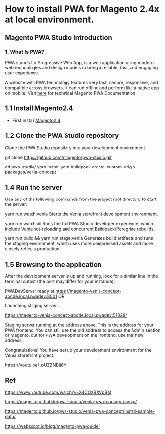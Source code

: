 # How to install PWA for Magento 2.4x at local environment.

## Magento PWA Studio Introduction

### 1. What Is PWA?
PWA stands for  Progressive Web App, is a web application using modern web technologies and design models to bring a reliable, fast, and engaging user experience. 

A website with PWA technology features very fast, secure, responsive, and compatible across browsers. It can run offline and perform like a native app on mobile. Visit [here](https://magento.github.io/pwa-studio/) for technical Magento PWA Documentation. 




## 1.1 Install Magento2.4
- First install [Magento2.4](m24.md)

 
## 1.2 Clone the PWA Studio repository
Clone the PWA Studio repository into your development environment.

  git clone https://github.com/magento/pwa-studio.git
  
  cd pwa-studio/
  yarn install
  yarn buildpack create-custom-origin packages/venia-concept

 ## 1.4 Run the server
Use any of the following commands from the project root directory to start the server:

yarn run watch:venia
Starts the Venia storefront development environment.

yarn run watch:all
Runs the full PWA Studio developer experience, which include Venia hot-reloading and concurrent Buildpack/Peregrine rebuilds.

yarn run build && yarn run stage:venia
Generates build artifacts and runs the staging environment, which uses more compressed assets and more closely reflects production.

## 1.5 Browsing to the application
After the development server is up and running, look for a similar line in the terminal output (the port may differ for your instance):

PWADevServer ready at https://magento-venia-concept-abcde.local.pwadev:8001
OR

Launching staging server...

https://magento-venia-concept-abcde.local.pwadev:51828/

Staging server running at the address above.
This is the address for your PWA frontend. You can still use the old address to access the Admin section of Magento, but for PWA development on the frontend, use this new address.

Congratulations! You have set up your development environment for the Venia storefront project.


  
  
  https://youtu.be/_pUZZNBjj6Y


## Ref

https://www.youtube.com/watch?v=X4COzBXVpBM

https://magento.github.io/pwa-studio/venia-pwa-concept/setup/

https://magento.github.io/pwa-studio/venia-pwa-concept/install-sample-data/

https://webscoot.io/blog/magento-pwa-guide/


